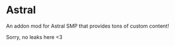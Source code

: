 # Astral

An addon mod for Astral SMP that provides tons of custom content!

Sorry, no leaks here <3
